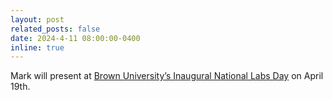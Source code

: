 ```yaml
---
layout: post
related_posts: false
date: 2024-4-11 08:00:00-0400
inline: true
---
```


Mark will present at [Brown University’s Inaugural National Labs Day](https://events.brown.edu/research/event/280131-browns-inaugural-national-labs-day) on April 19th.
